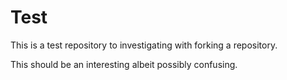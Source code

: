 # Test
This is a test repository to investigating with forking a repository.

This should be an interesting albeit possibly confusing.
